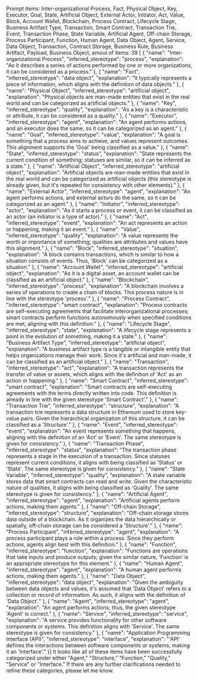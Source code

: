 Prompt items: 
Inter-organizational Process, Fact, Physical Object, Key, Executor, Goal, State, Artificial Object, External Actor, Initiator, Act, Value, Block, Account Wallet, Blockchain, Process Contract, Lifecycle Stage, Business Artifact Type, Transaction, Smart Contract, Transaction Trie, Event, Transaction Phase, State Variable, Artificial Agent, Off-chain Storage, Process Participant, Function, Human Agent, Data Object, Agent, Service, Data Object, Transaction, Contract Storage, Business Rule, Business Artifact, Payload, Business Object, 
amout of items: 39
 [
{
    "name": "Inter-organizational Process",
    "inferred_stereotype": "process",
    "explanation": "As it describes a series of actions performed by one or more organizations, it can be considered as a process."
},
{
    "name": "Fact",
    "inferred_stereotype": "data object",
    "explanation": "It typically represents a piece of information, which aligns with the definition of data objects."
},
{
    "name": "Physical Object",
    "inferred_stereotype": "artificial object",
    "explanation": "Physical objects are man-made entities that exist in the real world and can be categorized as artificial objects."
},
{
    "name": "Key",
    "inferred_stereotype": "quality",
    "explanation": "As a key is a characteristic or attribute, it can be considered as a quality."
},
{
    "name": "Executor",
    "inferred_stereotype": "agent",
    "explanation": "An agent performs actions, and an executor does the same, so it can be categorized as an agent."
},
{
    "name": "Goal",
    "inferred_stereotype": "value",
    "explanation": "A goal is something that a process aims to achieve, and values represent outcomes. This alignment supports the 'Goal' being classified as a value."
},
{
    "name": "State",
    "inferred_stereotype": "status",
    "explanation": "State represents the current condition of something; statuses are similar, so it can be inferred as a state."
},
{
    "name": "Artificial Object",
    "inferred_stereotype": "artificial object",
    "explanation": "Artificial objects are man-made entities that exist in the real world and can be categorized as artificial objects (this stereotype is already given, but it's repeated for consistency with other elements)."
},
{
    "name": "External Actor",
    "inferred_stereotype": "agent",
    "explanation": "An agent performs actions, and external actors do the same, so it can be categorized as an agent."
},
{
    "name": "Initiator",
    "inferred_stereotype": "actor",
    "explanation": "As it starts a process or event, it can be classified as an actor (an initiator is a type of actor)."
},
{
    "name": "Act",
    "inferred_stereotype": "event",
    "explanation": "An act represents an action or happening, making it an event."
},
{
    "name": "Value",
    "inferred_stereotype": "quality",
    "explanation": "A value represents the worth or importance of something; qualities are attributes and values have this alignment."
},
{
    "name": "Block",
    "inferred_stereotype": "situation",
    "explanation": "A block contains transactions, which is similar to how a situation consists of events. Thus, 'Block' can be categorized as a situation."
},
{
    "name": "Account Wallet",
    "inferred_stereotype": "artificial object",
    "explanation": "As it is a digital asset, an account wallet can be classified as an artificial object."
},
{
    "name": "Blockchain",
    "inferred_stereotype": "process",
    "explanation": "A blockchain involves a series of operations to create a chain of blocks. This process nature is in line with the stereotype 'process'."
},
{
    "name": "Process Contract",
    "inferred_stereotype": "smart contract",
    "explanation": "Process contracts are self-executing agreements that facilitate interorganizational processes; smart contracts perform functions autonomously when specified conditions are met, aligning with this definition."
},
{
    "name": "Lifecycle Stage",
    "inferred_stereotype": "state",
    "explanation": "A lifecycle stage represents a point in the evolution of something, making it a state."
},
{
    "name": "Business Artifact Type",
    "inferred_stereotype": "artificial object",
    "explanation": "A business artifact type is a tangible or intangible entity that helps organizations manage their work. Since it's artificial and man-made, it can be classified as an artificial object."
},
{
    "name": "Transaction",
    "inferred_stereotype": "act",
    "explanation": "A transaction represents the transfer of value or assets, which aligns with the definition of 'Act' as an action or happening."
},
{
    "name": "Smart Contract",
    "inferred_stereotype": "smart contract",
    "explanation": "Smart contracts are self-executing agreements with the terms directly written into code. This definition is already in line with the given stereotype 'Smart Contract'."
},
{
    "name": "Transaction Trie",
    "inferred_stereotype": "structure",
    "explanation": "A transaction trie represents a data structure in Ethereum used to store key-value pairs. Given the hierarchical organization of this structure, it can be classified as a 'Structure'."
},
{
    "name": "Event",
    "inferred_stereotype": "event",
    "explanation": "An event represents something that happens, aligning with the definition of an 'Act' or 'Event'. The same stereotype is given for consistency."
},
{
    "name": "Transaction Phase",
    "inferred_stereotype": "status",
    "explanation": "The transaction phase represents a stage in the execution of a transaction. Since statuses represent current conditions, it aligns with being classified as 'Status' or 'State'. The same stereotype is given for consistency."
},
{
    "name": "State Variable",
    "inferred_stereotype": "quality",
    "explanation": "A state variable stores data that smart contracts can read and write. Given the characteristic nature of qualities, it aligns with being classified as 'Quality'. The same stereotype is given for consistency."
},
{
    "name": "Artificial Agent",
    "inferred_stereotype": "agent",
    "explanation": "Artificial agents perform actions, making them agents."
},
{
    "name": "Off-chain Storage",
    "inferred_stereotype": "structure",
    "explanation": "Off-chain storage stores data outside of a blockchain. As it organizes the data hierarchically or spatially, off-chain storage can be considered a 'Structure'."
},
{
    "name": "Process Participant",
    "inferred_stereotype": "agent",
    "explanation": "A process participant plays a role within a process. Since they perform actions, agents align best with this definition."
},
{
    "name": "Function",
    "inferred_stereotype": "function",
    "explanation": "Functions are operations that take inputs and produce outputs; given the similar nature, 'Function' is an appropriate stereotype for this element."
},
{
    "name": "Human Agent",
    "inferred_stereotype": "agent",
    "explanation": "A human agent performs actions, making them agents."
},
{
    "name": "Data Object",
    "inferred_stereotype": "data object",
    "explanation": "Given the ambiguity between data objects and values, it's assumed that 'Data Object' refers to a collection or record of information. As such, it aligns with the definition of 'Data Object'."
},
{
    "name": "Agent",
    "inferred_stereotype": "agent",
    "explanation": "An agent performs actions; thus, the given stereotype 'Agent' is correct."
},
{
    "name": "Service",
    "inferred_stereotype": "service",
    "explanation": "A service provides functionality for other software components or systems. This definition aligns with 'Service'. The same stereotype is given for consistency."
},
{
    "name": "Application Programming Interface (API)",
    "inferred_stereotype": "interface",
    "explanation": "'API' defines the interactions between software components or systems, making it an 'Interface'."
}]
It looks like all of these items have been successfully categorized under either "Agent," "Structure," "Function," "Quality," "Service" or "Interface." If there are any further clarifications needed to refine these categories, please let me know.
